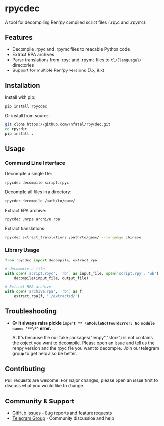 # rpycdec

A tool for decompiling Ren'py compiled script files (.rpyc and .rpymc).

## Features

- Decompile .rpyc and .rpymc files to readable Python code
- Extract RPA archives
- Parse translations from .rpyc and .rpymc files to `tl/{language}/` directories
- Support for multiple Ren'py versions (7.x, 8.x)

## Installation

Install with pip:

```sh
pip install rpycdec
```

Or install from source:

```sh
git clone https://github.com/cnfatal/rpycdec.git
cd rpycdec
pip install .
```

## Usage

### Command Line Interface

Decompile a single file:

```sh
rpycdec decompile script.rpyc
```

Decompile all files in a directory:

```sh
rpycdec decompile /path/to/game/
```

Extract RPA archive:

```sh
rpycdec unrpa archive.rpa
```

Extract translations:

```sh
rpycdec extract_translations /path/to/game/ --language chinese
```

### Library Usage

```python
from rpycdec import decompile, extract_rpa

# decompile a file
with open('script.rpyc', 'rb') as input_file, open('script.rpy', 'wb') as output_file:
    decompile(input_file, output_file)

# Extract RPA archive
with open('archive.rpa', 'rb') as f:
    extract_rpa(f, './extracted/')
```

## Troubleshooting

- **Q: It always raise pickle `import ** \nModuleNotFoundError: No module named '**\*'` error.**

  A: It's because the our fake packages("renpy","store") is not contains the object you want to decompile. Please open an issue and tell us the renpy version and the rpyc file you want to decompile. Join our telegram group to get help also be better.

## Contributing

Pull requests are welcome. For major changes, please open an issue first to discuss what you would like to change.

## Community & Support

- [GitHub Issues](https://github.com/cnfatal/rpycdec/issues) - Bug reports and feature requests
- [Telegram Group](https://t.me/rpycdec) - Community discussion and help
